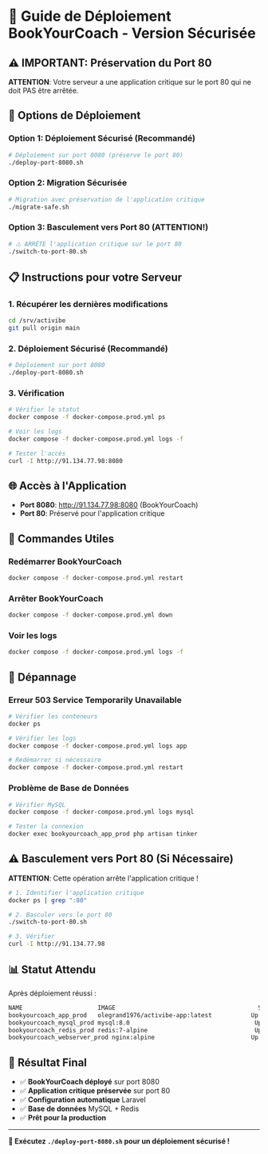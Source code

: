 # 🚀 Guide de Déploiement BookYourCoach - Version Sécurisée

## ⚠️ **IMPORTANT: Préservation du Port 80**

**ATTENTION**: Votre serveur a une application critique sur le port 80 qui ne doit PAS être arrêtée.

## 🎯 **Options de Déploiement**

### Option 1: Déploiement Sécurisé (Recommandé)
```bash
# Déploiement sur port 8080 (préserve le port 80)
./deploy-port-8080.sh
```

### Option 2: Migration Sécurisée
```bash
# Migration avec préservation de l'application critique
./migrate-safe.sh
```

### Option 3: Basculement vers Port 80 (ATTENTION!)
```bash
# ⚠️ ARRÊTE l'application critique sur le port 80
./switch-to-port-80.sh
```

## 📋 **Instructions pour votre Serveur**

### 1. Récupérer les dernières modifications
```bash
cd /srv/activibe
git pull origin main
```

### 2. Déploiement Sécurisé (Recommandé)
```bash
# Déploiement sur port 8080
./deploy-port-8080.sh
```

### 3. Vérification
```bash
# Vérifier le statut
docker compose -f docker-compose.prod.yml ps

# Voir les logs
docker compose -f docker-compose.prod.yml logs -f

# Tester l'accès
curl -I http://91.134.77.98:8080
```

## 🌐 **Accès à l'Application**

- **Port 8080**: http://91.134.77.98:8080 (BookYourCoach)
- **Port 80**: Préservé pour l'application critique

## 🔧 **Commandes Utiles**

### Redémarrer BookYourCoach
```bash
docker compose -f docker-compose.prod.yml restart
```

### Arrêter BookYourCoach
```bash
docker compose -f docker-compose.prod.yml down
```

### Voir les logs
```bash
docker compose -f docker-compose.prod.yml logs -f
```

## 🚨 **Dépannage**

### Erreur 503 Service Temporarily Unavailable
```bash
# Vérifier les conteneurs
docker ps

# Vérifier les logs
docker compose -f docker-compose.prod.yml logs app

# Redémarrer si nécessaire
docker compose -f docker-compose.prod.yml restart
```

### Problème de Base de Données
```bash
# Vérifier MySQL
docker compose -f docker-compose.prod.yml logs mysql

# Tester la connexion
docker exec bookyourcoach_app_prod php artisan tinker
```

## ⚠️ **Basculement vers Port 80 (Si Nécessaire)**

**ATTENTION**: Cette opération arrête l'application critique !

```bash
# 1. Identifier l'application critique
docker ps | grep ":80"

# 2. Basculer vers le port 80
./switch-to-port-80.sh

# 3. Vérifier
curl -I http://91.134.77.98
```

## 📊 **Statut Attendu**

Après déploiement réussi :
```bash
NAME                     IMAGE                                        STATUS
bookyourcoach_app_prod   olegrand1976/activibe-app:latest           Up
bookyourcoach_mysql_prod mysql:8.0                                   Up
bookyourcoach_redis_prod redis:7-alpine                              Up
bookyourcoach_webserver_prod nginx:alpine                           Up
```

## 🎉 **Résultat Final**

- ✅ **BookYourCoach déployé** sur port 8080
- ✅ **Application critique préservée** sur port 80
- ✅ **Configuration automatique** Laravel
- ✅ **Base de données** MySQL + Redis
- ✅ **Prêt pour la production**

---

**🚀 Exécutez `./deploy-port-8080.sh` pour un déploiement sécurisé !**

